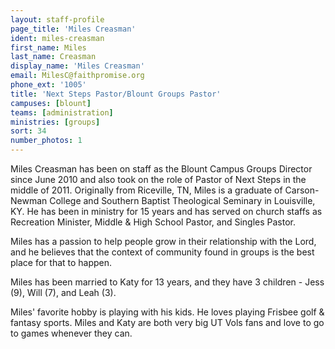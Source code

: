 ```yaml
---
layout: staff-profile
page_title: 'Miles Creasman'
ident: miles-creasman
first_name: Miles
last_name: Creasman
display_name: 'Miles Creasman'
email: MilesC@faithpromise.org
phone_ext: '1005'
title: 'Next Steps Pastor/Blount Groups Pastor'
campuses: [blount]
teams: [administration]
ministries: [groups]
sort: 34
number_photos: 1
---
```


Miles Creasman has been on staff as the Blount Campus Groups Director since June 2010 and also took on the role of Pastor of Next Steps in the middle of 2011. Originally from Riceville, TN, Miles is a graduate of Carson-Newman College and Southern Baptist Theological Seminary in Louisville, KY. He has been in ministry for 15 years and has served on church staffs as Recreation Minister, Middle & High School Pastor, and Singles Pastor.

Miles has a passion to help people grow in their relationship with the Lord, and he believes that the context of community found in groups is the best place for that to happen.

Miles has been married to Katy for 13 years, and they have 3 children - Jess (9), Will (7), and Leah (3).

Miles' favorite hobby is playing with his kids. He loves playing Frisbee golf & fantasy sports. Miles and Katy are both very big UT Vols fans and love to go to games whenever they can.